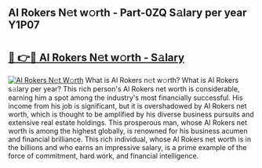 ## Al Rokers N𝚎t w𝚘rth - Part-0ZQ S𝚊lary per year Y1P07

# <h2><a href="http://gc0dx2f.nevu.top/?p=Al+Rokers">🔗 👉🔴 Al Rokers N𝚎t w𝚘rth - S𝚊lary</a></h2>

[![Al Rokers N𝚎t W𝚘rth](https://i.imgur.com/Oavwk0R.jpeg)](http://gc0dx2f.nevu.top/?p=Al+Rokers)
What is Al Rokers n𝚎t w𝚘rth? What is Al Rokers s𝚊lary per year?
This rich person's Al Rokers net worth is considerable, earning him a spot among the industry's most financially successful. His income from his job is significant, but it is overshadowed by Al Rokers net worth, which is thought to be amplified by his diverse business pursuits and extensive real estate holdings. This prosperous man, whose Al Rokers net worth is among the highest globally, is renowned for his business acumen and financial brilliance. This rich individual, whose Al Rokers net worth is in the billions and who earns an impressive salary, is a prime example of the force of commitment, hard work, and financial intelligence.
